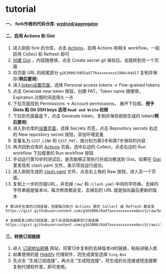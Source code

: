 # tutorial

#### 一、 fork作者的代码仓库: [wzdnzd/aggregator](https://github.com/wzdnzd/aggregator)

#### 二、启用 Actions 和 Gist

1. 进入刚刚 fork 的仓库，点击 [Actions](https://github.com/g163000/aggregator/actions)，启用 Actions 和相关 workflow。一般启用 Collect 和 Refresh 即可
2. [创建 Gist](https://gist.github.com/) ，内容随便填，点击 Create secret git 保存后，会跳转到另一个页面
3. 将页面 URL 的结尾部分 `g163000/b855ad776xxxxxxxxx19b6cb4d17` 复制并保存(**稍后要用**)
4. 进入[token设置页面](https://github.com/settings/tokens?type=beta)，选择 Personal access tokens -> Fine-grained tokens
5. 点击 Generate new token 按钮，创建 PAT。Token name 随便填，Expiration 过期时间选得久一点
6. 下拉页面找到 Permissions -> Account permissions， 展开下拉框，**授予 Gists 和 Git SSH keys 选项 `Read and Write` 权限**
7. 下拉到页面最底下，点击 Generate token，复制并保存刚刚生成的 token(**稍后要用**)
8. 进入到仓库的[设置页面](https://github.com/g163000/aggregator/settings/secrets/actions)，选择 Secrets 页签，点击 Repository secrets 右边的 New repository secret 按钮，添加环境变量
9. 变量名为 `GIST_LINK` 和 `GIST_PAT`，值分别为第3步和第7步保存的内容
10. 再次回到仓库的 [Actions](https://github.com/g163000/aggregator/actions) 页面，选中左边的 Collect，点击右边的 Run workflow 下拉框里的 Run workflow 按钮
11. 手动运行第10步的测试后，是否能够正常执行并成功推送到 Gist。如果在 [Gist](https://gist.github.com/g163000) 里发现有 clash.yaml 文件，表示项目运行成功。
12. 进入刚刚生成的 [clash.yaml](https://gist.github.com/g163000/8a97ae36f29284a630c38d7237edecc5) 文件，点击右上角的 Raw 按钮，进入另一个页面。
13. 复制上一步的页面URL，并去掉 `raw/` 和 `/clash.yaml` 中间的字符串。去掉的字符串就是版本id，每次修改都会变，去掉后的 URL 就是指向最后更新的版本

```
# 第10步生成的订阅连接，但是每次执行 Actions 里的 Collect 或 Refresh 都会变
https://gist.githubusercontent.com/g163000/8a97axxxxxxxxxxedecc5/raw/befccb0aa9c22c26e50bae65c15ab2896b8f6d0b/clash.yaml

# 去掉版本id的订阅连接，这个永远指向最新的订阅连接
https://gist.githubusercontent.com/g163000/8a97axxxxxxxxxxedecc5/raw/clash.yaml
```

#### 三、转换订阅链接

1. 进入 [订阅地址转换](https://sub.cfip.gay/) 网站，将第13步复制的去掉版本id的链接，粘贴进输入框
2. 如果使用的是 [Hiddify](https://github.com/hiddify/hiddify-next/releases) 代理软件，则生成类型选择 `Sing-Box`
3. 先点击 "生成订阅连接"，再点击 "生成短连接"，将生成的长连接或短连接都复制代理软件里，即可使用。

